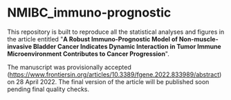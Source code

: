 # NMIBC_immuno-prognostic
This repository is built to reproduce all the statistical analyses and figures in the article entitled "**A Robust Immuno-Prognostic Model of Non-muscle-invasive Bladder Cancer Indicates Dynamic Interaction in Tumor Immune Microenvironment Contributes to Cancer Progression**".

The manuscript was provisionally accepted (https://www.frontiersin.org/articles/10.3389/fgene.2022.833989/abstract) on 28 April 2022. The final version of the article will be published soon pending final quality checks.
